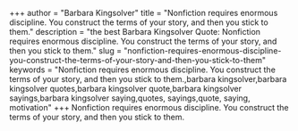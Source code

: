 +++
author = "Barbara Kingsolver"
title = "Nonfiction requires enormous discipline. You construct the terms of your story, and then you stick to them."
description = "the best Barbara Kingsolver Quote: Nonfiction requires enormous discipline. You construct the terms of your story, and then you stick to them."
slug = "nonfiction-requires-enormous-discipline-you-construct-the-terms-of-your-story-and-then-you-stick-to-them"
keywords = "Nonfiction requires enormous discipline. You construct the terms of your story, and then you stick to them.,barbara kingsolver,barbara kingsolver quotes,barbara kingsolver quote,barbara kingsolver sayings,barbara kingsolver saying,quotes, sayings,quote, saying, motivation"
+++
Nonfiction requires enormous discipline. You construct the terms of your story, and then you stick to them.

